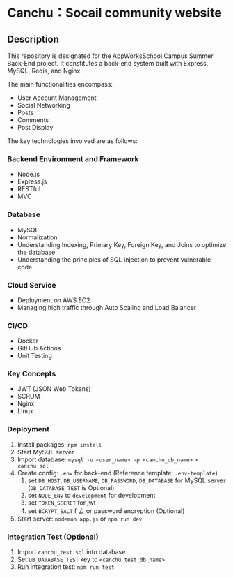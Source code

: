 # Canchu：Socail community website

## Description

This repository is designated for the AppWorksSchool Campus Summer Back-End project. It constitutes a back-end system built with Express, MySQL, Redis, and Nginx.

The main functionalities encompass:

- User Account Management
- Social Networking
- Posts
- Comments
- Post Display

The key technologies involved are as follows:

### Backend Environment and Framework

- Node.js
- Express.js
- RESTful
- MVC

### Database

- MySQL
- Normalization
- Understanding Indexing, Primary Key, Foreign Key, and Joins to optimize the database
- Understanding the principles of SQL Injection to prevent vulnerable code

### Cloud Service

- Deployment on AWS EC2
- Managing high traffic through Auto Scaling and Load Balancer

### CI/CD

- Docker
- GitHub Actions
- Unit Testing

### Key Concepts

- JWT (JSON Web Tokens)
- SCRUM
- Nginx
- Linux

### Deployment

1. Install packages: `npm install`
2. Start MySQL server
3. Import database:
   `mysql -u <user_name> -p <canchu_db_name> < canchu.sql`
4. Create config: `.env` for back-end (Reference template: `.env-template`)
   1. set `DB_HOST`, `DB_USERNAME`, `DB_PASSWORD`, `DB_DATABASE` for MySQL server (`DB_DATABASE_TEST` is Optional)
   2. set `NODE_ENV` to `development` for development
   3. set `TOKEN_SECRET` for jwt
   4. set `BCRYPT_SALT` f ㄊ or password encryption (Optional)
5. Start server: `nodemon app.js` or `npm run dev`

### Integration Test (Optional)

1. Import `canchu_test.sql` into database
2. Set `DB_DATABASE_TEST` key to `<canchu_test_db_name>`
3. Run integration test: `npm run test`
